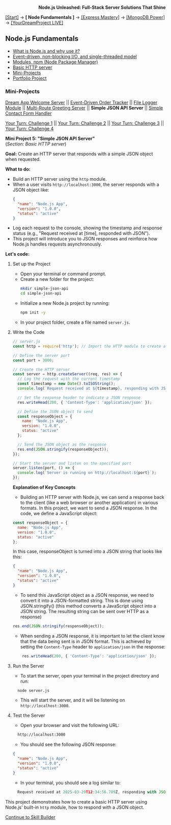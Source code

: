**<p align="right">Node.js Unleashed: Full-Stack Server Solutions That Shine</p>**

[[Start]](../Introduction.md) → **[ Node Fundamentals ]** → [[Express Mastery]](../chapter-02/2-1.md) → [[MongoDB Power]](#mongodb) → [[YourDreamProject LIVE]](#project)

## Node.js Fundamentals
* [What is Node.js and why use it?](1-1.md)
* [Event-driven, non-blocking I/O, and single-threaded model](1-2.md)
* [Modules, npm (Node Package Manager)](1-3.md)
* [Basic HTTP server](1-4.md)
* [Mini-Projects](#Mini-Projects)
* [Portfolio Project](1-6.md)

### Mini-Projects

[Dream App Welcome Server](1-5.md) || [Event-Driven Order Tracker](1-5-2.md) || [File Logger Module](1-5-3.md) || [Multi-Route Greeting Server](1-5-4.md) || **Simple JSON API Server** || [Simple Contact Form Handler](1-5-6.md)

[Your Turn: Challenge 1](1-5SB.md) || [Your Turn: Challenge 2](1-5SB-2.md) || [Your Turn: Challenge 3](1-5SB-3.md) || [Your Turn: Challenge 4](1-5SB-4.md)

**Mini Project 5: "Simple JSON API Server"**<br /> 
(*Section: Basic HTTP server*)

**Goal:** Create an HTTP server that responds with a simple JSON object when requested.

**What to do:**
- Build an HTTP server using the `http` module.  
- When a user visits `http://localhost:3000`, the server responds with a JSON object like:  
     ```json
     {
       "name": "Node.js App",
       "version": "1.0.0",
       "status": "active"
     }
     ```  
- Log each request to the console, showing the timestamp and response status (e.g., "Request received at [time], responded with JSON").  
- This project will introduce you to JSON responses and reinforce how Node.js handles requests asynchronously.

**Let's code:**
1. Set up the Project
   - Open your terminal or command prompt.
   - Create a new folder for the project:
     ```bash
     mkdir simple-json-api
     cd simple-json-api
     ```
   - Initialize a new Node.js project by running:
     ```bash
     npm init -y
     ```
   - In your project folder, create a file named `server.js`.
2. Write the Code
   ```javascript
   // server.js
   const http = require('http'); // Import the HTTP module to create a server

   // Define the server port
   const port = 3000;

   // Create the HTTP server
   const server = http.createServer((req, res) => {
     // Log the request with the current timestamp
     const timestamp = new Date().toISOString();
     console.log(`Request received at ${timestamp}, responding with JSON`);

     // Set the response header to indicate a JSON response
     res.writeHead(200, { 'Content-Type': 'application/json' });

     // Define the JSON object to send
     const responseObject = {
       name: "Node.js App",
       version: "1.0.0",
       status: "active"
     };

     // Send the JSON object as the response
     res.end(JSON.stringify(responseObject));  
   });

   // Start the server and listen on the specified port
   server.listen(port, () => {
     console.log(`Server is running on http://localhost:${port}`);
   });
   ```
   **Explanation of Key Concepts**
   - Building an HTTP server with Node.js, we can send a response back to the client (like a web browser or another application) in various formats. In this project, we want to send a JSON response. In the code, we define a JavaScript object:
   ```javascript
   const responseObject = {
     name: "Node.js App",
     version: "1.0.0",
     status: "active"
   };
   ```
   In this case, responseObject is turned into a JSON string that looks like this:
   ```json
   {
     "name": "Node.js App",
     "version": "1.0.0",
     "status": "active"
   }
   ```
   - To send this JavaScript object as a JSON response, we need to convert it into a JSON-formatted string. This is done using JSON.stringify() (this method converts a JavaScript object into a JSON string. The resulting string can be sent over HTTP as a response)
   ```javascript
   res.end(JSON.stringify(responseObject));
   ```
   - When sending a JSON response, it is important to let the client know that the data being sent is in JSON format. This is achieved by setting the `Content-Type` header to `application/json` in the response:
   ```javascript
       res.writeHead(200, { 'Content-Type': 'application/json' });
   ```
   
3. Run the Server
   - To start the server, open your terminal in the project directory and run:
   ```bash
     node server.js
   ```
   - This will start the server, and it will be listening on `http://localhost:3000`.
4. Test the Server<br />
   - Open your browser and visit the following URL:
   ```bash
     http://localhost:3000
   ```
   - You should see the following JSON response:
   ```json
   {
     "name": "Node.js App",
     "version": "1.0.0",
     "status": "active"
   }
   ```
   - In your terminal, you should see a log similar to:
   ```javascript	
     Request received at 2025-03-29T12:34:56.789Z, responding with JSON
   ```

This project demonstrates how to create a basic HTTP server using Node.js' built-in `http` module, how to respond with a JSON object.

[Continue to Skill Builder](1-5SB.md)
